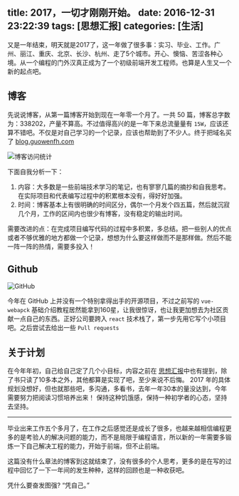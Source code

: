title: 2017，一切才刚刚开始。
date: 2016-12-31 23:22:39
tags: [思想汇报]
categories: [生活]
---

又是一年结束，明天就是2017了，这一年做了很多事：实习、毕业、工作。广州、丽江、重庆、北京、长沙、杭州、走了5个城市。开心、懊恼、苦涩各种心境。从一个编程的门外汉真正成为了一个初级前端开发工程师。也算是人生又一个新的起点吧。

## 博客
先说说博客，从第一篇博客开始到现在一年零一个月了。一共 50 篇，博客总字数为：338202，产量不算高。不过值得高兴的是一年下来总流量量有 `15W`，应该还算不错吧。不仅是对自己学习的一个记录，应该也帮助到了不少人。终于把域名买了 [blog.guowenfh.com](http://blog.guowenfh.com)

![博客访问统计](https://ww4.sinaimg.cn/large/006tKfTcgw1fbab295cyqj31kw1hah2h.jpg)

<!-- more -->

下面自我分析一下：
1. 内容：大多数是一些前端技术学习的笔记，也有寥寥几篇的摘抄和自我思考。在实际项目和代表编写过程中的积累根本没有，得好好加强。
2. 时间：博客基本上有很明确的时间区分，偶尔一个月发个四五篇，然后就沉寂几个月，工作的区间内也很少有博客，没有稳定的输出时间。

需要改进的点：在完成项目编写代码的过程中多积累，多总结。把一些别人的优点或者不够优雅的地方都做一个记录，想想为什么要这样做而不是那样做。然后不能一阵一阵的热情，需要多投入！

## Github

![GitHub](https://ww3.sinaimg.cn/large/006tKfTcgw1fbab18w6evj315w0tyjxl.jpg)

今年在 GitHub 上并没有一个特别拿得出手的开源项目，不过之前写的 `vue-webapck` 基础介绍教程居然能拿到160星，让我很惊讶，也让我更加想去为社区贡献一点自己的东西。正好公司要跨入 `react` 技术栈了，第一步先用它写个小项目吧。之后尝试去给出一些 `Pull requests`

## 关于计划

在今年年初，自己给自己定了几个小目标，内容之前在 [思想汇报](https://bolg.guowenfh.com/2016/07/03/thoughtReport-2016-07-03/)中也有提到，除了书只读了10多本之外，其他都算是实现了吧，至少来说不后悔。
2017 年的具体规划没想好，但也就那些吧，多沟通，多看书，去年一年30本的量没达到，今年需要努力把阅读习惯培养出来！
保持这种饥饿感，保持一种初学者的心态，坚持去坚持。

-------
毕业出来工作五个多月了，在工作之后感觉还是成长了很多，也越来越相信编程更多的是考验人的解决问题的能力，而不是局限于编程语言，所以新的一年需要多锻炼一下自己解决工程的能力，开始于前端，但不止前端。

这篇没有什么章法的博客到这就结束了，没有很多的个人思考，更多的是在写的过程中回忆了一下一年间的发生种种，这样的回顾也是一种收获吧。


凭什么要奋发图强? “凭自己。”
